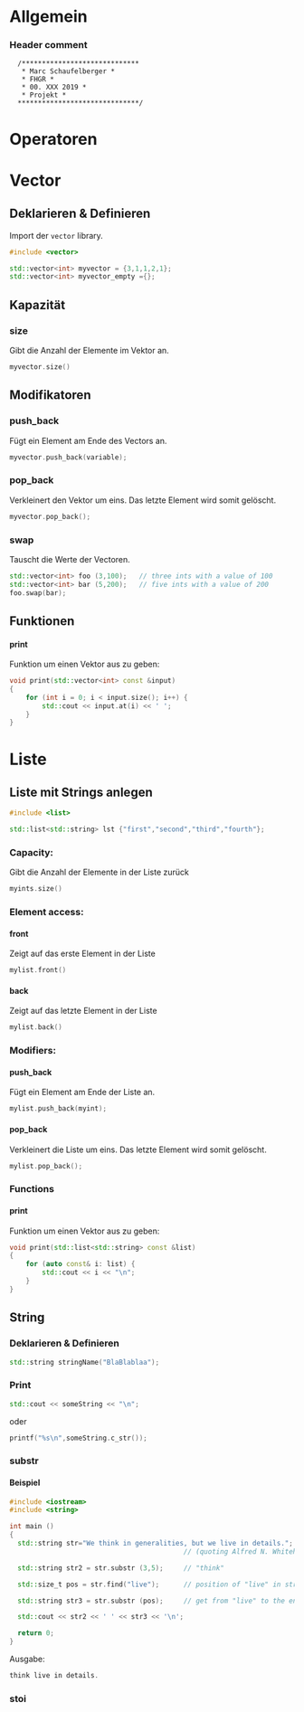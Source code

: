 # Allgemein
   ### Header comment ###
   
      /*****************************
       * Marc Schaufelberger *
       * FHGR *
       * 00. XXX 2019 *
       * Projekt *
      ******************************/
# Operatoren
# Vector

## Deklarieren & Definieren
Import der `vector` library.
```c++
#include <vector>
```
```c++
std::vector<int> myvector = {3,1,1,2,1};
std::vector<int> myvector_empty ={};
```
## Kapazität
### size
Gibt die Anzahl der Elemente im Vektor an.
```c++
myvector.size()
```
## Modifikatoren
### push_back
Fügt ein Element am Ende des Vectors an.
```c++
myvector.push_back(variable);
```
### pop_back
Verkleinert den Vektor um eins. Das letzte Element wird somit gelöscht.
```c++
myvector.pop_back();
```
### swap
Tauscht die Werte der Vectoren.
```c++
std::vector<int> foo (3,100);   // three ints with a value of 100
std::vector<int> bar (5,200);   // five ints with a value of 200
foo.swap(bar);
```
## Funktionen ##
#### print ####
Funktion um einen Vektor aus zu geben:
``` c++
void print(std::vector<int> const &input)
{
    for (int i = 0; i < input.size(); i++) {
        std::cout << input.at(i) << ' ';
    }
}
```
# Liste

## Liste mit Strings anlegen
```c++
#include <list>
```
```c++
std::list<std::string> lst {"first","second","third","fourth"};
```

### Capacity: ###
Gibt die Anzahl der Elemente in der Liste zurück
```c++
myints.size()
```
### Element access: ###
#### front ####
Zeigt auf das erste Element in der Liste
```c
mylist.front()
```
#### back ####
Zeigt auf das letzte Element in der Liste
```c
mylist.back()
```
### Modifiers: ###
#### push_back ####
Fügt ein Element am Ende der Liste an.
```c++
mylist.push_back(myint);
```
#### pop_back ####
Verkleinert die Liste um eins. Das letzte Element wird somit gelöscht.
```c++
mylist.pop_back();
```

### Functions ###
#### print ####
Funktion um einen Vektor aus zu geben:
``` c++
void print(std::list<std::string> const &list)
{
    for (auto const& i: list) {
        std::cout << i << "\n";
    }
}
```
## String ##

### Deklarieren & Definieren ###
``` c++
std::string stringName("BlaBlablaa");
``` 

### Print ###

``` c++
std::cout << someString << "\n";
``` 
oder
``` c++
printf("%s\n",someString.c_str());
``` 

### substr ###
#### Beispiel ####
```c++
#include <iostream>
#include <string>

int main ()
{
  std::string str="We think in generalities, but we live in details.";
                                           // (quoting Alfred N. Whitehead)

  std::string str2 = str.substr (3,5);     // "think"

  std::size_t pos = str.find("live");      // position of "live" in str

  std::string str3 = str.substr (pos);     // get from "live" to the end

  std::cout << str2 << ' ' << str3 << '\n';

  return 0;
}
```
Ausgabe:
```c++
think live in details.
```
### stoi ###


